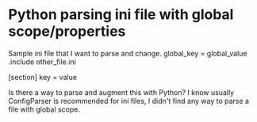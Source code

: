 
# Python parsing ini file with global scope/properties

Sample ini file that I want to parse and change.
global_key = global_value
.include other_file.ini

[section]
key = value

Is there a way to parse and augment this with Python? I know usually ConfigParser is recommended for ini files, I didn't find any way to parse a file with global scope.

        
